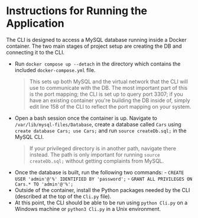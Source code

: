 # Instructions for Running the Application

The CLI is designed to access a MySQL database running inside a Docker container. The two main stages of project setup are creating the DB and connecting it to the CLI.

- Run `docker compose up --detach` in the directory which contains the included `docker-compose.yml` file.
	> This sets up both MySQL and the virtual network that the CLI will use to communicate with the DB. The most important part of this is the port mapping; the CLI is set up to query port 3307; if you have an existing container you're building the DB inside of, simply edit line 158 of the CLI to reflect the port mapping on your system.
- Open a bash session once the container is up. Navigate to `/var/lib/mysql-files/Database`, create a database called `Cars` using `create database Cars; use Cars;` and run `source createDb.sql;` in the MySQL CLI.
	> If your privileged directory is in another path, navigate there instead. The path is only important for running `source createDb.sql;` without getting complaints from MySQL.
- Once the database is built, run the following two commands:
		- `CREATE USER 'admin'@'%' IDENTIFIED BY 'password';`
		- `GRANT ALL PRIVILEGES ON Cars.* TO 'admin'@'%';`
- Outside of the container, install the Python packages needed by the CLI (described at the top of the `Cli.py` file).
- At this point, the CLI should be able to be run using `python Cli.py` on a Windows machine or `python3 Cli.py` in a Unix environment. 



